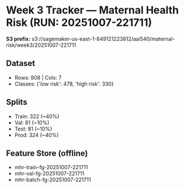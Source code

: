 # Week 3 Tracker — Maternal Health Risk (RUN: 20251007-221711)

**S3 prefix:** s3://sagemaker-us-east-1-849121223812/aai540/maternal-risk/week3/20251007-221711

## Dataset
- Rows: 808 | Cols: 7
- Classes: {'low risk': 478, 'high risk': 330}

## Splits
- Train: 322 (~40%)
- Val:   81 (~10%)
- Test:  81 (~10%)
- Prod:  324 (~40%)

## Feature Store (offline)
- mhr-train-fg-20251007-221711
- mhr-val-fg-20251007-221711
- mhr-batch-fg-20251007-221711
